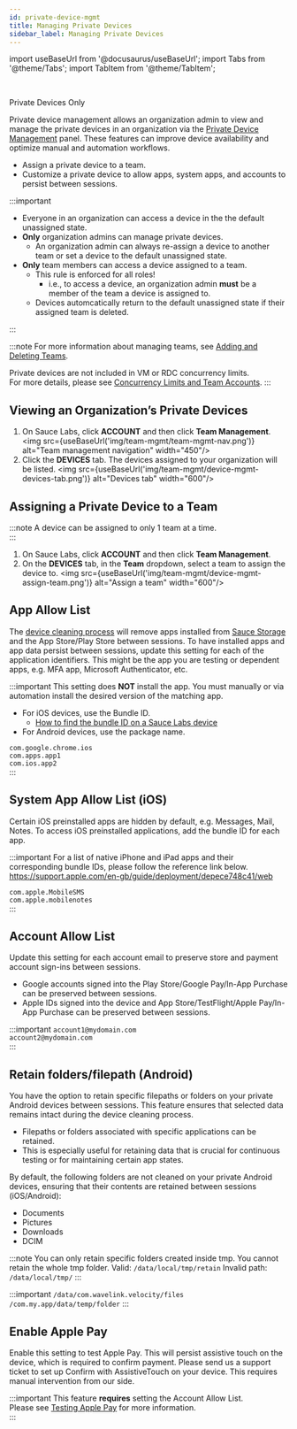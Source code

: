 ```yaml
---
id: private-device-mgmt
title: Managing Private Devices
sidebar_label: Managing Private Devices
---
```


import useBaseUrl from '@docusaurus/useBaseUrl';
import Tabs from '@theme/Tabs';
import TabItem from '@theme/TabItem';

<br/><p><span className="sauceGreen">Private Devices Only</span></p>

Private device management allows an organization admin to view and manage the private devices in an organization via the [Private Device Management](https://app.saucelabs.com/team-management/devices) panel. These features can improve device availability and optimize manual and automation workflows.

- Assign a private device to a team.
- Customize a private device to allow apps, system apps, and accounts to persist between sessions.

:::important

- Everyone in an organization can access a device in the the default unassigned state.
- **Only** organization admins can manage private devices.
  - An organization admin can always re-assign a device to another team or set a device to the default unassigned state.
- **Only** team members can access a device assigned to a team.
  - This rule is enforced for all roles!
    - i.e., to access a device, an organization admin **must** be a member of the team a device is assigned to.
  - Devices automcatically return to the default unassigned state if their assigned team is deleted.

:::

:::note
For more information about managing teams, see [Adding and Deleting Teams](/basics/acct-team-mgmt/adding-deleting-teams).

Private devices are not included in VM or RDC concurrency limits.  
For more details, please see [Concurrency Limits and Team Accounts](/basics/acct-team-mgmt/concurrency-limits).
:::

## Viewing an Organization’s Private Devices

1. On Sauce Labs, click **ACCOUNT** and then click **Team Management**.
   <img src={useBaseUrl('img/team-mgmt/team-mgmt-nav.png')} alt="Team management navigation" width="450"/>
2. Click the **DEVICES** tab. The devices assigned to your organization will be listed.
   <img src={useBaseUrl('img/team-mgmt/device-mgmt-devices-tab.png')} alt="Devices tab" width="600"/>

## Assigning a Private Device to a Team

:::note
A device can be assigned to only 1 team at a time.  
:::

1. On Sauce Labs, click **ACCOUNT** and then click **Team Management**.
2. On the **DEVICES** tab, in the **Team** dropdown, select a team to assign the device to.
   <img src={useBaseUrl('img/team-mgmt/device-mgmt-assign-team.png')} alt="Assign a team" width="600"/>

## App Allow List

The [device cleaning process](/mobile-apps/real-device-cleaning) will remove apps installed from [Sauce Storage](/mobile-apps/app-storage) and the App Store/Play Store between sessions. To have installed apps and app data persist between sessions, update this setting for each of the application identifiers. This might be the app you are testing or dependent apps, e.g. MFA app, Microsoft Authenticator, etc.

:::important
This setting does **NOT** install the app. You must manually or via automation install the desired version of the matching app.

- For iOS devices, use the Bundle ID.
  - [How to find the bundle ID on a Sauce Labs device](/basics/acct-team-mgmt/private-device-mgmt-find-bundle-id)
- For Android devices, use the package name.

`com.google.chrome.ios`  
`com.apps.app1`  
`com.ios.app2`  
:::

## System App Allow List (iOS)

Certain iOS preinstalled apps are hidden by default, e.g. Messages, Mail, Notes. To access iOS preinstalled applications, add the bundle ID for each app.

:::important
For a list of native iPhone and iPad apps and their corresponding bundle IDs, please follow the reference link below.  
https://support.apple.com/en-gb/guide/deployment/depece748c41/web

`com.apple.MobileSMS`  
`com.apple.mobilenotes`  
:::

## Account Allow List

Update this setting for each account email to preserve store and payment account sign-ins between sessions.

- Google accounts signed into the Play Store/Google Pay/In-App Purchase can be preserved between sessions.
- Apple IDs signed into the device and App Store/TestFlight/Apple Pay/In-App Purchase can be preserved between sessions.

:::important
`account1@mydomain.com`  
`account2@mydomain.com`  
:::

## Retain folders/filepath (Android)

You have the option to retain specific filepaths or folders on your private Android devices between sessions. 
This feature ensures that selected data remains intact during the device cleaning process.

- Filepaths or folders associated with specific applications can be retained.
- This is especially useful for retaining data that is crucial for continuous testing or for maintaining certain app states.

By default, the following folders are not cleaned on your private Android devices, ensuring that their contents are retained between sessions (iOS/Android):
- Documents
- Pictures
- Downloads
- DCIM

:::note
You can only retain specific folders created inside tmp. You cannot retain the whole tmp folder.
Valid: `/data/local/tmp/retain`
Invalid path: `/data/local/tmp/`
:::

:::important
`/data/com.wavelink.velocity/files`  
`/com.my.app/data/temp/folder`
:::

## Enable Apple Pay

Enable this setting to test Apple Pay. This will persist assistive touch on the device, which is required to confirm payment. 
Please send us a support ticket to set up Confirm with AssistiveTouch on your device. This requires manual intervention from our side.

:::important
This feature **requires** setting the Account Allow List.  
Please see [Testing Apple Pay](/mobile-apps/live-testing/testing-apple-pay) for more information.  
:::
